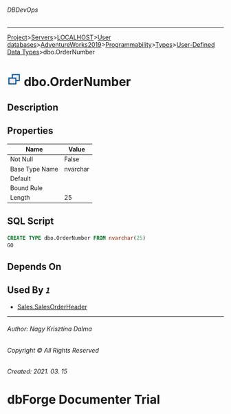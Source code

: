###### DBDevOps
___
[Project](../../../../../../../startpage.md)>[Servers](../../../../../../Servers.md)>[LOCALHOST](../../../../../LOCALHOST.md)>[User databases](../../../../UserDatabases.md)>[AdventureWorks2019](../../../AdventureWorks2019.md)>[Programmability](../../Programmability.md)>[Types](../Types.md)>[User-Defined Data Types](UserDefinedDataTypes.md)>dbo.OrderNumber


# ![logo](../../../../../../../Images/usertype.svg) dbo.OrderNumber

## <a name="#Description"></a>Description
> 
## <a name="#Properties"></a>Properties
|Name|Value|
|---|---|
|Not Null|False|
|Base Type Name|nvarchar|
|Default||
|Bound Rule||
|Length|25|


## <a name="#SqlScript"></a>SQL Script
```SQL
CREATE TYPE dbo.OrderNumber FROM nvarchar(25)
GO
```

## <a name="#DependsOn"></a>Depends On


## <a name="#UsedBy"></a>Used By _`1`_
- [Sales.SalesOrderHeader](../../../Tables/Sales.SalesOrderHeader.md)


___
###### Author: Nagy Krisztina Dalma
###### Copyright © All Rights Reserved
###### Created: 2021. 03. 15

# dbForge Documenter Trial